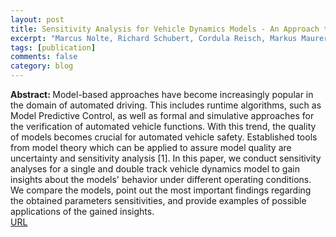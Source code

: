 ```yaml
---
layout: post
title: Sensitivity Analysis for Vehicle Dynamics Models - An Approach to Model Quality Assessment for Automated Vehicles.
excerpt: "Marcus Nolte, Richard Schubert, Cordula Reisch, Markus Maurer, 2020 IEEE Intelligent Vehicles Symposium (IV), Las Vegas, NV, USA, 1162-1169, (2020)"
tags: [publication]
comments: false
category: blog
---
```


<b>Abstract: </b>Model-based approaches have become increasingly popular in the domain of automated driving. This includes runtime algorithms, such as Model Predictive Control, as well as formal and simulative approaches for the verification of automated vehicle functions. With this trend, the quality of models becomes crucial for automated vehicle safety. Established tools from model theory which can be applied to assure model quality are uncertainty and sensitivity analysis [1]. In this paper, we conduct sensitivity analyses for a single and double track vehicle dynamics model to gain insights about the models' behavior under different operating conditions. We compare the models, point out the most important findings regarding the obtained parameters sensitivities, and provide examples of possible applications of the gained insights.<br>
<a href="https://doi.org/10.1109/IV47402.2020.9304801">URL</a>

